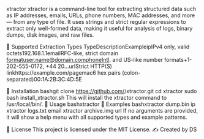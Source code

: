 xtractor
xtractor is a command-line tool for extracting structured data such as IP addresses, emails, URLs, phone numbers, MAC addresses, and more — from any type of file. It uses strings and strict regular expressions to extract only well-formed data, making it useful for analysis of logs, binary dumps, disk images, and raw files.

🧠 Supported Extraction Types
TypeDescriptionExampleipIPv4 only, valid octets192.168.1.1emailRFC-like, strict domain formatuser.name@domain.comphoneIntl. and US-like number formats+1-202-555-0172, +44 20...urlStrict HTTP(S) linkhttps://example.com/pagemac6 hex pairs (colon-separated)00:1A:2B:3C:4D:5E

🚀 Installation
bashgit clone https://github.com/<your-username>/xtractor.git
cd xtractor
sudo bash install_xtractor.sh
This will install the xtractor command to /usr/local/bin/.
🧪 Usage
bashxtractor <file> <type>
🔹 Examples
bashxtractor dump.bin ip
xtractor logs.txt email
xtractor archive.img url
If no arguments are provided, it will show a help menu with all supported types and example patterns.

📜 License
This project is licensed under the MIT License.
✍️ Created by DS
